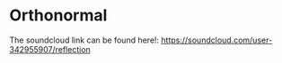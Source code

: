 # Orthonormal

The soundcloud link can be found here!:
https://soundcloud.com/user-342955907/reflection
